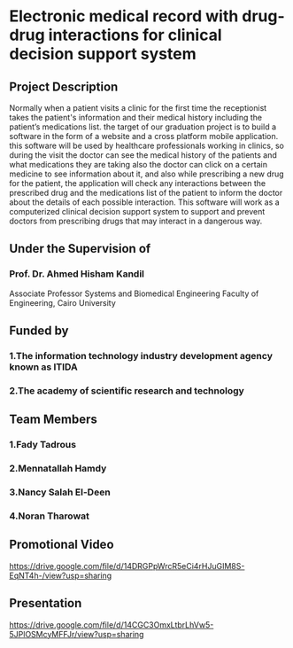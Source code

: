 # Electronic medical record with drug-drug interactions for clinical decision support system
## Project Description
Normally when a patient visits a clinic for the first time the receptionist takes the patient's information and their medical history including the patient’s medications list. the target of our graduation project is to build a software in the form of a website and a cross platform mobile application. this software will be used by healthcare professionals working in clinics, so during the visit the doctor can see the medical history of the patients and what medications they are taking also the doctor can click on a certain medicine to see information about it, and also while prescribing a new drug for the patient, the application will check any interactions between the prescribed drug and the medications list of the patient to inform the doctor about the details of each possible interaction. This software will work as a computerized clinical decision support system to support and prevent doctors from prescribing drugs that may interact in a dangerous way.
## Under the Supervision of
### Prof. Dr. Ahmed Hisham Kandil
Associate Professor
Systems and Biomedical Engineering
Faculty of Engineering, Cairo University
## Funded by 
### 1.The information technology industry development agency known as ITIDA 
### 2.The academy of scientific research and technology
## Team Members
### 1.Fady Tadrous
### 2.Mennatallah Hamdy
### 3.Nancy Salah El-Deen
### 4.Noran Tharowat
## Promotional Video
https://drive.google.com/file/d/14DRGPpWrcR5eCi4rHJuGIM8S-EqNT4h-/view?usp=sharing
## Presentation
https://drive.google.com/file/d/14CGC3OmxLtbrLhVw5-5JPlOSMcyMFFJr/view?usp=sharing
